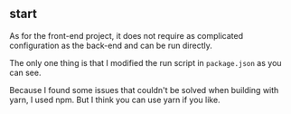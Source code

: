 
## start

As for the front-end project, it does not require as complicated configuration as the back-end and can be run directly.

The only one thing is that I modified the run script in `package.json` as you can see.

Because I found some issues that couldn't be solved when building with yarn, I used npm. But I think you can use yarn if you like.

